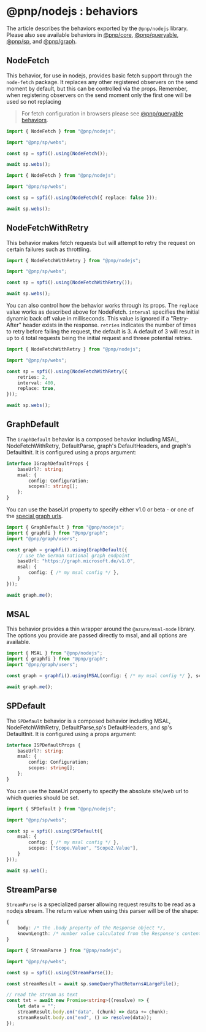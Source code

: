 # @pnp/nodejs : behaviors

The article describes the behaviors exported by the `@pnp/nodejs` library. Please also see available behaviors in [@pnp/core](../core/behaviors.md), [@pnp/queryable](../queryable/behaviors.md), [@pnp/sp](../sp/behaviors.md), and [@pnp/graph](../graph/behaviors.md).

## NodeFetch

This behavior, for use in nodejs, provides basic fetch support through the `node-fetch` package. It replaces any other registered observers on the send moment by default, but this can be controlled via the props. Remember, when registering observers on the send moment only the first one will be used so not replacing

> For fetch configuration in browsers please see [@pnp/queryable behaviors]("../../../queryable/behaviors.md).

```TypeScript
import { NodeFetch } from "@pnp/nodejs";

import "@pnp/sp/webs";

const sp = spfi().using(NodeFetch());

await sp.webs();
```

```TypeScript
import { NodeFetch } from "@pnp/nodejs";

import "@pnp/sp/webs";

const sp = spfi().using(NodeFetch({ replace: false }));

await sp.webs();
```

## NodeFetchWithRetry

This behavior makes fetch requests but will attempt to retry the request on certain failures such as throttling.

```TypeScript
import { NodeFetchWithRetry } from "@pnp/nodejs";

import "@pnp/sp/webs";

const sp = spfi().using(NodeFetchWithRetry());

await sp.webs();
```

You can also control how the behavior works through its props. The `replace` value works as described above for NodeFetch. `interval` specifies the initial dynamic back off value in milliseconds. This value is ignored if a "Retry-After" header exists in the response. `retries` indicates the number of times to retry before failing the request, the default is 3. A default of 3 will result in up to 4 total requests being the initial request and threee potential retries.

```TypeScript
import { NodeFetchWithRetry } from "@pnp/nodejs";

import "@pnp/sp/webs";

const sp = spfi().using(NodeFetchWithRetry({
    retries: 2,
    interval: 400,
    replace: true,
}));

await sp.webs();
```

## GraphDefault

The `GraphDefault` behavior is a composed behavior including MSAL, NodeFetchWithRetry, DefaultParse, graph's DefaultHeaders, and graph's DefaultInit. It is configured using a props argument:

```TypeScript
interface IGraphDefaultProps {
    baseUrl?: string;
    msal: {
        config: Configuration;
        scopes?: string[];
    };
}
```

You can use the baseUrl property to specify either v1.0 or beta - or one of the [special graph urls](https://docs.microsoft.com/en-us/graph/deployments#microsoft-graph-and-graph-explorer-service-root-endpoints).

```TypeScript
import { GraphDefault } from "@pnp/nodejs";
import { graphfi } from "@pnp/graph";
import "@pnp/graph/users";

const graph = graphfi().using(GraphDefault({
    // use the German national graph endpoint
    baseUrl: "https://graph.microsoft.de/v1.0",
    msal: {
        config: { /* my msal config */ },
    }
}));

await graph.me();
```

## MSAL

This behavior provides a thin wrapper around the `@azure/msal-node` library. The options you provide are passed directly to msal, and all options are available.

```TypeScript
import { MSAL } from "@pnp/nodejs";
import { graphfi } from "@pnp/graph";
import "@pnp/graph/users";

const graph = graphfi().using(MSAL(config: { /* my msal config */ }, scopes: ["https://graph.microsoft.com/.default"]);

await graph.me();
```

## SPDefault

The `SPDefault` behavior is a composed behavior including MSAL, NodeFetchWithRetry, DefaultParse,sp's DefaultHeaders, and sp's DefaultInit. It is configured using a props argument:

```TypeScript
interface ISPDefaultProps {
    baseUrl?: string;
    msal: {
        config: Configuration;
        scopes: string[];
    };
}
```

You can use the baseUrl property to specify the absolute site/web url to which queries should be set. 

```TypeScript
import { SPDefault } from "@pnp/nodejs";

import "@pnp/sp/webs";

const sp = spfi().using(SPDefault({
    msal: {
        config: { /* my msal config */ },
        scopes: ["Scope.Value", "Scope2.Value"],
    }
}));

await sp.web();
```

## StreamParse

`StreamParse` is a specialized parser allowing request results to be read as a nodejs stream. The return value when using this parser will be of the shape:

```TypeScript
{
    body: /* The .body property of the Response object */,
    knownLength: /* number value calculated from the Response's content-length header */
}
```

```TypeScript
import { StreamParse } from "@pnp/nodejs";

import "@pnp/sp/webs";

const sp = spfi().using(StreamParse());

const streamResult = await sp.someQueryThatReturnsALargeFile();

// read the stream as text
const txt = await new Promise<string>((resolve) => {
    let data = "";
    streamResult.body.on("data", (chunk) => data += chunk);
    streamResult.body.on("end", () => resolve(data));
});
```
